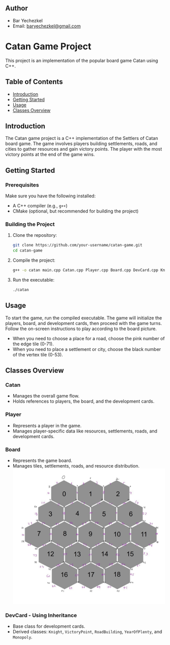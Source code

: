 ## Author
- Bar Yechezkel
- Email: baryechezkel@gmail.com

# Catan Game Project

This project is an implementation of the popular board game Catan using C++.

## Table of Contents

- [Introduction](#introduction)
- [Getting Started](#getting-started)
- [Usage](#usage)
- [Classes Overview](#classes-overview)

## Introduction

The Catan game project is a C++ implementation of the Settlers of Catan board game. The game involves players building settlements, roads, and cities to gather resources and gain victory points. The player with the most victory points at the end of the game wins.

## Getting Started

### Prerequisites

Make sure you have the following installed:

- A C++ compiler (e.g., `g++`)
- CMake (optional, but recommended for building the project)

### Building the Project

1. Clone the repository:
    ```bash
    git clone https://github.com/your-username/catan-game.git
    cd catan-game
    ```

2. Compile the project:
    ```bash
    g++ -o catan main.cpp Catan.cpp Player.cpp Board.cpp DevCard.cpp Knight.cpp VictoryPoint.cpp RoadBuilding.cpp YearOfPlenty.cpp Monopoly.cpp
    ```

3. Run the executable:
    ```bash
    ./catan
    ```

## Usage

To start the game, run the compiled executable. The game will initialize the players, board, and development cards, then proceed with the game turns. Follow the on-screen instructions to play according to the board picture.

- When you need to choose a place for a road, choose the pink number of the edge tile (0-71).
- When you need to place a settlement or city, choose the black number of the vertex tile (0-53).


## Classes Overview

### Catan

- Manages the overall game flow.
- Holds references to players, the board, and the development cards.

### Player

- Represents a player in the game.
- Manages player-specific data like resources, settlements, roads, and development cards.

### Board

- Represents the game board.
- Manages tiles, settlements, roads, and resource distribution.
![board](catanBoard.jpg)


### DevCard - Using Inheritance

- Base class for development cards.
- Derived classes: `Knight`, `VictoryPoint`, `RoadBuilding`, `YearOfPlenty`, and `Monopoly`.
 
